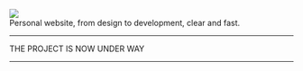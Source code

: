 ![](http://oe9xuqhaz.bkt.clouddn.com/thumbnail.png)  
Personal website, from design to development, clear and fast.

***
THE PROJECT IS NOW UNDER WAY
***
